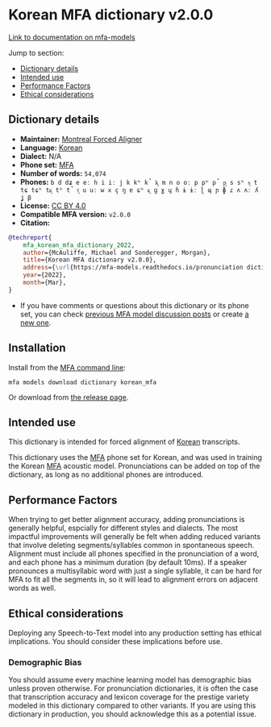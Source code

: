 
# Korean MFA dictionary v2.0.0

[Link to documentation on mfa-models](https://mfa-models.readthedocs.io/en/main/dictionary/korean_mfa.html)

Jump to section:

- [Dictionary details](#dictionary-details)
- [Intended use](#intended-use)
- [Performance Factors](#performance-factors)
- [Ethical considerations](#ethical-considerations)

## Dictionary details

- **Maintainer:** [Montreal Forced Aligner](https://montreal-forced-aligner.readthedocs.io/)
- **Language:** [Korean](https://en.wikipedia.org/wiki/Korean_language)
- **Dialect:** N/A
- **Phone set:** [MFA](https://mfa-models.readthedocs.io/en/refactor/mfa_phone_set.html#korean)
- **Number of words:** `54,074`
- **Phones:** `b d dʑ e eː h i iː j k kʰ k̚ k͈ m n o oː p pʰ p̚ p͈ s sʰ s͈ t tɕ tɕʰ tɕ͈ tʰ t̚ t͈ u uː w x ç ŋ ɐ ɕʰ ɕ͈ ɡ ɣ ɥ ɦ ɨ ɨː ɭ ɰ ɲ ɸ ɾ ʌ ʌː ʎ ʝ β`
- **License:** [CC BY 4.0](https://github.com/MontrealCorpusTools/mfa-models/tree/main/dictionary/korean/MFA/v2.0.0/LICENSE)
- **Compatible MFA version:** `v2.0.0`
- **Citation:**

```bibtex
@techreport{
	mfa_korean_mfa_dictionary_2022,
	author={McAuliffe, Michael and Sonderegger, Morgan},
	title={Korean MFA dictionary v2.0.0},
	address={\url{https://mfa-models.readthedocs.io/pronunciation dictionary/Korean/Korean MFA dictionary v2_0_0.html}},
	year={2022},
	month={Mar},
}
```

- If you have comments or questions about this dictionary or its phone set, you can check [previous MFA model discussion posts](https://github.com/MontrealCorpusTools/mfa-models/discussions?discussions_q=Korean+MFA+dictionary+v2.0.0) or create [a new one](https://github.com/MontrealCorpusTools/mfa-models/discussions/new).

## Installation

Install from the [MFA command line](https://montreal-forced-aligner.readthedocs.io/en/latest/user_guide/models/index.html):

```
mfa models download dictionary korean_mfa
```

Or download from [the release page](https://github.com/MontrealCorpusTools/mfa-models/releases/tag/dictionary-korean_mfa-v2.0.0).

## Intended use

This dictionary is intended for forced alignment of [Korean](https://en.wikipedia.org/wiki/Korean_language) transcripts.

This dictionary uses the [MFA](https://mfa-models.readthedocs.io/en/refactor/mfa_phone_set.html#korean) phone set for Korean, and was used in training the Korean [MFA](https://mfa-models.readthedocs.io/en/refactor/mfa_phone_set.html#korean) acoustic model.
Pronunciations can be added on top of the dictionary, as long as no additional phones are introduced.

## Performance Factors

When trying to get better alignment accuracy, adding pronunciations is generally helpful, espcially for different styles and dialects.
The most impactful improvements will generally be felt when adding reduced variants that
involve deleting segments/syllables common in spontaneous speech.  Alignment must include all phones specified in the pronunciation of a word, and each phone has
a minimum duration (by default 10ms). If a speaker pronounces a multisyllabic word with just a single syllable, it can be hard for MFA to fit all the segments in,
so it will lead to alignment errors on adjacent words as well.

## Ethical considerations

Deploying any Speech-to-Text model into any production setting has ethical implications. You should consider these implications before use.

### Demographic Bias

You should assume every machine learning model has demographic bias unless proven otherwise.
For pronunciation dictionaries, it is often the case that transcription accuracy and lexicon coverage for the prestige variety modeled in this dictionary compared to other variants.
If you are using this dictionary in production, you should acknowledge this as a potential issue.
